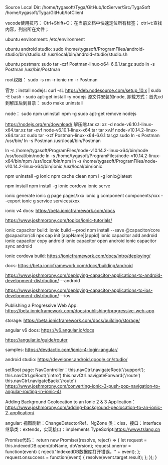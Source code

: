 Source Local Dir:
/home/tygasoft/Tyga/GitHub/IotServer/Src/TygaSoft
/home/tygasoft/Tyga/GitHub/IotClient

vscode使用技巧：
Ctrl+Shift+O：在当前文档中快速定位所有标签；
ctrl+t:查找内容，列出所在文件；

ubuntu environment:
/etc/environment

ubuntu android studio:
sudo /home/tygasoft/ProgramFiles/android-studio/bin/studio.sh /usr/local/bin/android-studio/studio.sh

ubuntu postman:
sudo tar -xzf Postman-linux-x64-6.6.1.tar.gz
sudo ln -s Postman /usr/bin/Postman

root权限：
sudo -s
rm -r ionic
rm -r Postman

官方：install nodejs:
curl -sL https://deb.nodesource.com/setup_10.x | sudo -E bash -
sudo apt-get install -y nodejs
源文件安装的node, 卸载方式：首先cd到解压后到目录：
sudo make uninstall

node：
sudo npm uninstall npm -g
sudo apt-get remove nodejs

https://nodejs.org/en/download/
解压缩.tar.xz:
xz -d node-v6.10.1-linux-x64.tar.xz
tar -xvf node-v6.10.1-linux-x64.tar
tar xvJf node-v10.14.2-linux-x64.tar.xz
sudo tar -xzf Postman-linux-x64-6.6.1.tar.gz
sudo ln -s Postman   /usr/bin/
ln -s Postman /usr/local/bin/Postman

ln -s /home/tygasoft/ProgramFiles/node-v10.14.2-linux-x64/bin/node /usr/local/bin/node
ln -s /home/tygasoft/ProgramFiles/node-v10.14.2-linux-x64/bin/npm /usr/local/bin/npm
ln -s /home/tygasoft/ProgramFiles/node-v10.14.2-linux-x64/bin/ionic /usr/local/bin/ionic

npm uninstall -g ionic
npm cache clean
npm i -g ionic@latest

npm install
npm install -g ionic cordova
ionic serve

ionic generate
ionic g page pages/xxx
ionic g component components/xxx --export
ionic g service services/xxx

ionic v4 docs:
https://beta.ionicframework.com/docs

https://www.joshmorony.com/topics/ionic-tutorials/

ionic capacitor build:
ionic build --prod
npm install --save @capacitor/core @capacitor/cli
npx cap init [appName][appid]
ionic capacitor add android
ionic capacitor copy android
ionic capacitor open android
ionic capacitor sync android

ionic cordova build:
https://ionicframework.com/docs/intro/deploying/

docs:
https://beta.ionicframework.com/docs/building/android

https://www.joshmorony.com/deploying-capacitor-applications-to-android-development-distribution/ --android

https://www.joshmorony.com/deploying-capacitor-applications-to-ios-development-distribution/ --ios

Publishing a Progressive Web App:
https://beta.ionicframework.com/docs/publishing/progressive-web-app

storage:
https://beta.ionicframework.com/docs/building/storage/

angular v6 docs:
https://v6.angular.io/docs

https://angular.io/guide/router

samples:
https://devdactic.com/ionic-4-login-angular/

android studio:
https://developer.android.google.cn/studio/

setRoot page:
<ion-button href="/support" routerDirection="root">
NavController：this.navCtrl.navigateRoot('/support');
this.navCtrl.goRoot('/intro')
this.navCtrl.navigateForward('/route')
this.navCtrl.navigateBack('/route')
https://www.joshmorony.com/converting-ionic-3-push-pop-navigation-to-angular-routing-in-ionic-4/

Adding Background Geolocation to an Ionic 2 & 3 Application：
https://www.joshmorony.com/adding-background-geolocation-to-an-ionic-2-application/

angular:
视图刷新：ChangeDetectorRef、NgZone
类：clss，接口：interface
继承类：extends，实现接口：implements
TypeScript:https://www.tslang.cn

Promise代码：
return new Promise((resolve, reject) => {
      let request = this.indexedDB.open(dbName, dbVersion);
      request.onerror = function(event) {
        reject("IndexedDB数据库打开错误，" + event);
      };
      request.onsuccess = function(event) {
        resolve(event.target.result);
      };
    });
}